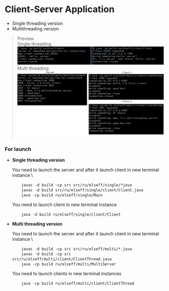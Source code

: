# Client-Server Application

* Single threading version
* Multithreading version

> Preview \
    Single threading
![img_1.png](images/single_preview.png)
    Multi threading
![img_2.png](images/multi_preview.png)

### For launch

* <b>Single threading version </b>
  
  You need to launch the server and after it launch client in new terminal instance \
    ```
        javac -d build -cp src src/ru/elseff/single/*java
        javac -d build src/ru/elseff/single/client/Client.java
        java -cp build ru/elseff/single/Main
    ```
    You need to launch client in new terminal instance
    ```
        java -d build ru/elseff/single/client/Client
    ```

* <b> Multi threading version </b>

    You need to launch the server and after it launch client in new terminal instance \

    ```
        javac -d build -cp src src/ru/elseff/multi/*.java
        javac -d build -cp src src/ru/elseff/multi/client/ClientThread.java
        java -cp build ru/elseff/multi/MultiServer
    ```
    You need to launch clients in new terminal instances
    ```
        java -cp build ru/elseff/multi/client/ClientThread
    ```